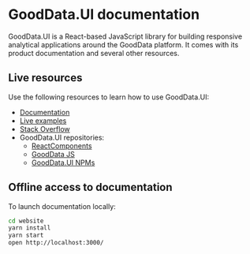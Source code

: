 # GoodData.UI documentation

GoodData.UI is a React-based JavaScript library for building responsive analytical applications around the GoodData platform. It comes with its product documentation and several other resources. 

## Live resources

Use the following resources to learn how to use GoodData.UI:

- [Documentation](http://sdk.gooddata.com/gooddata-ui/)
- [Live examples](https://gooddata-examples.herokuapp.com)
- [Stack Overflow](https://stackoverflow.com/questions/tagged/gooddata)
- GoodData.UI repositories:
  - [ReactComponents](https://github.com/gooddata/gooddata-react-components)
  - [GoodData JS](https://github.com/gooddata/gooddata-js)
  - [GoodData.UI NPMs](https://www.npmjs.com/package/@gooddata/react-components)

## Offline access to documentation

To launch documentation locally:

```bash
cd website
yarn install
yarn start
open http://localhost:3000/
```
